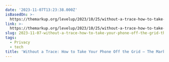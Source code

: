 ```yaml
---
date: '2023-11-07T13:23:38.000Z'
isBasedOn: >-
  https://themarkup.org/levelup/2023/10/25/without-a-trace-how-to-take-your-phone-off-the-grid
link: >-
  https://themarkup.org/levelup/2023/10/25/without-a-trace-how-to-take-your-phone-off-the-grid
slug: 2023-11-07-without-a-trace-how-to-take-your-phone-off-the-grid-the-markup
tags:
  - Privacy
  - tech
title: 'Without a Trace: How to Take Your Phone Off the Grid – The Markup'
---
```


